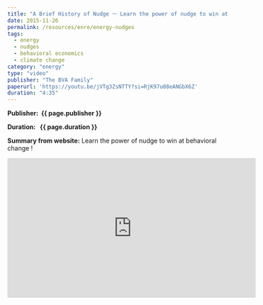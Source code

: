 ```yaml
---
title: "A Brief History of Nudge ㅡ Learn the power of nudge to win at behavioral change"
date: 2015-11-26
permalink: /resources/enre/energy-nudges
tags:
  - energy
  - nudges
  - behavioral economics
  - climate change
category: "energy"
type: "video"
publisher: "The BVA Family"
paperurl: 'https://youtu.be/jVTg3ZsNTTY?si=RjK97u08eANGbX6Z'
duration: "4:35"
---
```


<!-- Google tag (gtag.js) -->
<script async src="https://www.googletagmanager.com/gtag/js?id=G-Q95WSVMDNZ"></script>
<script>
  window.dataLayer = window.dataLayer || [];
  function gtag(){dataLayer.push(arguments);}
  gtag('js', new Date());

  gtag('config', 'G-Q95WSVMDNZ');
</script>

**<span class="bold-podcast">Publisher: </span>&nbsp;<span class="text-podcast">{{ page.publisher }}</span>**

**<span class="bold-podcast">Duration: </span>&nbsp;<span class="text-podcast"> {{ page.duration }}</span>**

**<span class="bold-podcast">Summary from website:</span>**
Learn the power of nudge to win at behavioral change !

<div style="max-width:1024px">
  <div style="position:relative;height:0;padding-bottom:56.25%">
    <iframe width="560" height="315" src="https://www.youtube.com/embed/jVTg3ZsNTTY?si=RjK97u08eANGbX6Z" title="YouTube video player" frameborder="0" allow="accelerometer; autoplay; clipboard-write; encrypted-media; gyroscope; picture-in-picture; web-share" referrerpolicy="strict-origin-when-cross-origin" allowfullscreen></iframe>
  </div>
</div>


**<span class="small-podcast">Link:</span> &nbsp;<span class="links-podcast">[{{ page.paperurl }}]({{ page.paperurl }})</span>**